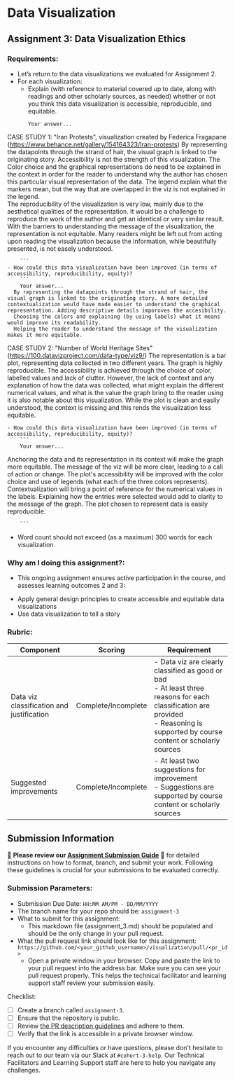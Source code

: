 # Data Visualization

## Assignment 3: Data Visualization Ethics

### Requirements:
- Let’s return to the data visualizations we evaluated for Assignment 2.  
- For each visualization: 
    - Explain (with reference to material covered up to date, along with readings and other scholarly sources, as needed) whether or not you think this data visualization is accessible, reproducible, and equitable. 
        ```
        Your answer...
CASE STUDY 1: "Iran Protests", visualization created by Federica Fragapane (https://www.behance.net/gallery/154164323/Iran-protests) 
      By representing the datapoints through the strand of hair, the visual graph is linked to the originating story.
      Accessibility is not the strength of this visualization. The Color choice and the graphical representations do need to be explained in the context in order for the reader to understand why the author has chosen this particular visual representation of the data. The legend explain what the markers mean, but the way that are overlapped in the viz is not explained in the legend.  
      The reproducibility of the visualization is very low, mainly due to the aesthetical qualities of the representation. It would be a challenge to reproduce the work of the author and get an identical or very similar result.
      With the barriers to understanding the message of the visualization, the representation is not equitable. Many readers might be left out from acting upon reading the visualization because the information, while beautifully presented, is not easely understood.

        ```
    - How could this data visualization have been improved (in terms of accessibility, reproducibility, equity)?  
        ```
        Your answer...
      By representing the datapoints through the strand of hair, the visual graph is linked to the originating story. A more detailed contextualization would have made easier to understand the graphical representation. Adding descriptive details imporoves the accesibility.
      Choosing the colors and explaining (by using labels) what it means would improve its readability.
      Helping the reader to understand the message of the visualization makes it more equitable.


CASE STUDY 2: "Number of World Heritage Sites" (https://100.datavizproject.com/data-type/viz9/)
The representation is a bar plot, representing data collected in two different years. The graph is highly reproducible.
The accessibility is achieved through the choice of color, labelled values and lack of clutter. However, the lack of context and any explanation of how the data was collected, what might explain the different numerical values, and what is the value the graph bring to the reader using it is also notable about this visualization.
While the plot is clean and easily understood, the context is missing and this rends the visualization less equitable.


    - How could this data visualization have been improved (in terms of accessibility, reproducibility, equity)?  
        ```
        Your answer...
Anchoring the data and its representation in its context will make the graph more equitable. The message of the viz will be more clear, leading to a call of action or change. The plot's accessibility will be improved with the color choice and use of legends (what each of the three colors represents). Contextualization will bring a point of reference for the numerical values in the labels. Explaining how the entries were selected would add to clarity to the message of the graph. 
The plot chosen to represent data is easily reproducible.



        ```

- Word count should not exceed (as a maximum) 300 words for each visualization. 

### Why am I doing this assignment?:
- This ongoing assignment ensures active participation in the course, and assesses learning outcomes 2 and 3:  
* Apply general design principles to create accessible and equitable data visualizations
* Use data visualization to tell a story

### Rubric:
| Component               | Scoring   | Requirement                                                 |
|-------------------------|-----------|-------------------------------------------------------------|
| Data viz classification and justification | Complete/Incomplete | - Data viz are clearly classified as good or bad<br />- At least three reasons for each classification are provided<br />- Reasoning is supported by course content or scholarly sources |
| Suggested improvements  | Complete/Incomplete | - At least two suggestions for improvement<br />- Suggestions are supported by course content or scholarly sources |

## Submission Information

🚨 **Please review our [Assignment Submission Guide](https://github.com/UofT-DSI/onboarding/blob/main/onboarding_documents/submissions.md)** 🚨 for detailed instructions on how to format, branch, and submit your work. Following these guidelines is crucial for your submissions to be evaluated correctly.

### Submission Parameters:
* Submission Due Date: `HH:MM AM/PM - DD/MM/YYYY`
* The branch name for your repo should be: `assignment-3`
* What to submit for this assignment:
    * This markdown file (assignment_3.md) should be populated and should be the only change in your pull request.
* What the pull request link should look like for this assignment: `https://github.com/<your_github_username>/visualization/pull/<pr_id>`
    * Open a private window in your browser. Copy and paste the link to your pull request into the address bar. Make sure you can see your pull request properly. This helps the technical facilitator and learning support staff review your submission easily.

Checklist:
- [ ] Create a branch called `assignment-3`.
- [ ] Ensure that the repository is public.
- [ ] Review [the PR description guidelines](https://github.com/UofT-DSI/onboarding/blob/main/onboarding_documents/submissions.md#guidelines-for-pull-request-descriptions) and adhere to them.
- [ ] Verify that the link is accessible in a private browser window.

If you encounter any difficulties or have questions, please don't hesitate to reach out to our team via our Slack at `#cohort-3-help`. Our Technical Facilitators and Learning Support staff are here to help you navigate any challenges.
